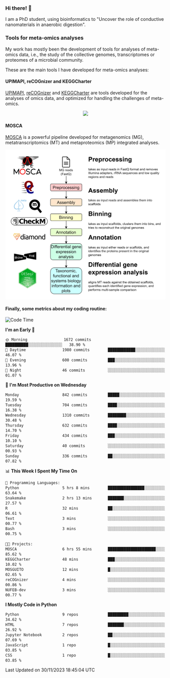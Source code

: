 ### Hi there! 👋

I am a PhD student, using bioinformatics to "Uncover the role of conductive nanomaterials in anaerobic digestion".

### Tools for meta-omics analyses

My work has mostly been the development of tools for analyses of meta-omics data, i.e., the study of the collective genomes, transcriptomes or proteomes of a microbial community.

These are the main tools I have developed for meta-omics analyses:

#### UPIMAPI, reCOGnizer and KEGGCharter

[UPIMAPI](https://github.com/iquasere/UPIMAPI), [reCOGnizer](https://github.com/iquasere/reCOGnizer) and [KEGGCharter](https://github.com/iquasere/KEGGCharter) are tools developed for the analyses of omics data, and optimized for handling the challenges of meta-omics.

<p align="center">
    <img src="assets/annotation_paper.png">
</p>

#### MOSCA

[MOSCA](https://github.com/iquasere/MOSCA) is a powerful pipeline developed for metagenomics (MG), metatranscriptomics (MT) and metaproteomics (MP) integrated analyses.

<p align="center">
    <img src="assets/mosca_workflow.png" align="center" width="700">
</p>


#### Finally, some metrics about my coding routine:

<!--START_SECTION:waka-->
![Code Time](http://img.shields.io/badge/Code%20Time-715%20hrs%2059%20mins-blue)

**I'm an Early 🐤** 

```text
🌞 Morning                1672 commits        ██████████░░░░░░░░░░░░░░░   38.90 % 
🌆 Daytime                1980 commits        ████████████░░░░░░░░░░░░░   46.07 % 
🌃 Evening                600 commits         ███░░░░░░░░░░░░░░░░░░░░░░   13.96 % 
🌙 Night                  46 commits          ░░░░░░░░░░░░░░░░░░░░░░░░░   01.07 % 
```
📅 **I'm Most Productive on Wednesday** 

```text
Monday                   842 commits         █████░░░░░░░░░░░░░░░░░░░░   19.59 % 
Tuesday                  704 commits         ████░░░░░░░░░░░░░░░░░░░░░   16.38 % 
Wednesday                1310 commits        ████████░░░░░░░░░░░░░░░░░   30.48 % 
Thursday                 632 commits         ████░░░░░░░░░░░░░░░░░░░░░   14.70 % 
Friday                   434 commits         ███░░░░░░░░░░░░░░░░░░░░░░   10.10 % 
Saturday                 40 commits          ░░░░░░░░░░░░░░░░░░░░░░░░░   00.93 % 
Sunday                   336 commits         ██░░░░░░░░░░░░░░░░░░░░░░░   07.82 % 
```


📊 **This Week I Spent My Time On** 

```text
💬 Programming Languages: 
Python                   5 hrs 8 mins        ████████████████░░░░░░░░░   63.64 % 
Snakemake                2 hrs 13 mins       ███████░░░░░░░░░░░░░░░░░░   27.57 % 
R                        32 mins             ██░░░░░░░░░░░░░░░░░░░░░░░   06.61 % 
Text                     3 mins              ░░░░░░░░░░░░░░░░░░░░░░░░░   00.77 % 
Bash                     3 mins              ░░░░░░░░░░░░░░░░░░░░░░░░░   00.75 % 

🐱‍💻 Projects: 
MOSCA                    6 hrs 55 mins       █████████████████████░░░░   85.62 % 
KEGGCharter              48 mins             ███░░░░░░░░░░░░░░░░░░░░░░   10.02 % 
MOSGUITO                 12 mins             █░░░░░░░░░░░░░░░░░░░░░░░░   02.65 % 
reCOGnizer               4 mins              ░░░░░░░░░░░░░░░░░░░░░░░░░   00.86 % 
NUFEB-dev                3 mins              ░░░░░░░░░░░░░░░░░░░░░░░░░   00.77 % 
```

**I Mostly Code in Python** 

```text
Python                   9 repos             █████████░░░░░░░░░░░░░░░░   34.62 % 
HTML                     7 repos             ███████░░░░░░░░░░░░░░░░░░   26.92 % 
Jupyter Notebook         2 repos             ██░░░░░░░░░░░░░░░░░░░░░░░   07.69 % 
JavaScript               1 repo              █░░░░░░░░░░░░░░░░░░░░░░░░   03.85 % 
CSS                      1 repo              █░░░░░░░░░░░░░░░░░░░░░░░░   03.85 % 
```




 Last Updated on 30/11/2023 18:45:04 UTC
<!--END_SECTION:waka-->

